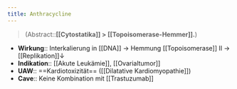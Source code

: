 ```yaml
---
title: Anthracycline
---
```

> (Abstract::**[[Cytostatika]] > [[Topoisomerase-Hemmer]].**)
- **Wirkung**:: Interkalierung in [[DNA]] → Hemmung [[Topoisomerase]] II → [[Replikation]]↓ 
- **Indikation**:: [[Akute Leukämie]], [[Ovarialtumor]]
- **UAW**:: ==Kardiotoxizität== ([[Dilatative Kardiomyopathie]])
- **Cave**:: Keine Kombination mit [[Trastuzumab]]